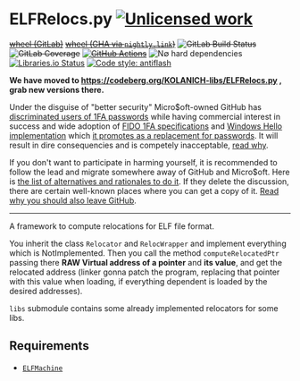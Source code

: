 ELFRelocs.py [![Unlicensed work](https://raw.githubusercontent.com/unlicense/unlicense.org/master/static/favicon.png)](https://unlicense.org/)
===============
~~[wheel (GitLab)](https://gitlab.com/KOLANICH/ELFRelocs.py/-/jobs/artifacts/master/raw/dist/ELFRelocs-0.CI-py3-none-any.whl?job=build)~~
~~[wheel (GHA via `nightly.link`)](https://nightly.link/KOLANICH-libs/ELFRelocs.py/workflows/CI/master/ELFRelocs-0.CI-py3-none-any.whl)~~
~~![GitLab Build Status](https://gitlab.com/KOLANICH/ELFRelocs.py/badges/master/pipeline.svg)~~
~~![GitLab Coverage](https://gitlab.com/KOLANICH/ELFRelocs.py/badges/master/coverage.svg)~~
~~[![GitHub Actions](https://github.com/KOLANICH-libs/ELFRelocs.py/workflows/CI/badge.svg)](https://github.com/KOLANICH-libs/ELFRelocs.py/actions/)~~
![N∅ hard dependencies](https://shields.io/badge/-N∅_Ъ_deps!-0F0)
[![Libraries.io Status](https://img.shields.io/librariesio/github/KOLANICH-libs/ELFRelocs.py.svg)](https://libraries.io/github/KOLANICH-libs/ELFRelocs.py)
[![Code style: antiflash](https://img.shields.io/badge/code%20style-antiflash-FFF.svg)](https://codeberg.org/KOLANICH-tools/antiflash.py)

**We have moved to https://codeberg.org/KOLANICH-libs/ELFRelocs.py , grab new versions there.**

Under the disguise of "better security" Micro$oft-owned GitHub has [discriminated users of 1FA passwords](https://github.blog/2023-03-09-raising-the-bar-for-software-security-github-2fa-begins-march-13/) while having commercial interest in success and wide adoption of [FIDO 1FA specifications](https://fidoalliance.org/specifications/download/) and [Windows Hello implementation](https://support.microsoft.com/en-us/windows/passkeys-in-windows-301c8944-5ea2-452b-9886-97e4d2ef4422) which [it promotes as a replacement for passwords](https://github.blog/2023-07-12-introducing-passwordless-authentication-on-github-com/). It will result in dire consequencies and is competely inacceptable, [read why](https://codeberg.org/KOLANICH/Fuck-GuanTEEnomo).

If you don't want to participate in harming yourself, it is recommended to follow the lead and migrate somewhere away of GitHub and Micro$oft. Here is [the list of alternatives and rationales to do it](https://github.com/orgs/community/discussions/49869). If they delete the discussion, there are certain well-known places where you can get a copy of it. [Read why you should also leave GitHub](https://codeberg.org/KOLANICH/Fuck-GuanTEEnomo).

---

A framework to compute relocations for ELF file format.

You inherit the class `Relocator` and `RelocWrapper` and implement everything which is NotImplemented. Then you call the method `computeRelocatedPtr` passing there **RAW Virtual address of a pointer** and **its value**, and get the relocated address (linker gonna patch the program, replacing that pointer with this value when loading, if everything dependent is loaded by the desired addresses).

`libs` submodule contains some already implemented relocators for some libs.


Requirements
------------
* [`ELFMachine`](https://codeberg.org/KOLANICH-libs/ELFMachine.py)
